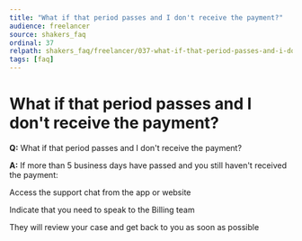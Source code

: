 ```yaml
---
title: "What if that period passes and I don't receive the payment?"
audience: freelancer
source: shakers_faq
ordinal: 37
relpath: shakers_faq/freelancer/037-what-if-that-period-passes-and-i-dont-receive-the-payment.md
tags: [faq]
---
```


# What if that period passes and I don't receive the payment?

**Q:** What if that period passes and I don't receive the payment?

**A:** If more than 5 business days have passed and you still haven't received the payment:

Access the support chat from the app or website

Indicate that you need to speak to the Billing team

They will review your case and get back to you as soon as possible
